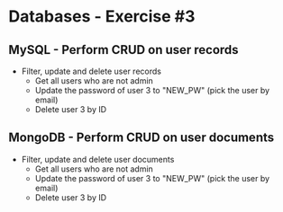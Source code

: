 # Databases - Exercise #3

## MySQL - Perform CRUD on user records

* Filter, update and delete user records
    * Get all users who are not admin
    * Update the password of user 3 to "NEW_PW" (pick the user by email)
    * Delete user 3 by ID

## MongoDB - Perform CRUD on user documents

* Filter, update and delete user documents
    * Get all users who are not admin
    * Update the password of user 3 to "NEW_PW" (pick the user by email)
    * Delete user 3 by ID
